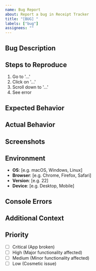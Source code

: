 ```yaml
---
name: Bug Report
about: Report a bug in Receipt Tracker
title: "[BUG] "
labels: ["bug"]
assignees: ""
---
```


## Bug Description

<!-- A clear and concise description of the bug -->

## Steps to Reproduce

<!-- Detailed steps to reproduce the bug -->

1. Go to '...'
2. Click on '...'
3. Scroll down to '...'
4. See error

## Expected Behavior

<!-- What you expected to happen -->

## Actual Behavior

<!-- What actually happened -->

## Screenshots

<!-- If applicable, add screenshots to help explain the problem -->

## Environment

<!-- Please complete the following information -->

- **OS**: [e.g. macOS, Windows, Linux]
- **Browser**: [e.g. Chrome, Firefox, Safari]
- **Version**: [e.g. 22]
- **Device**: [e.g. Desktop, Mobile]

## Console Errors

<!-- Any error messages from the browser console -->

## Additional Context

<!-- Add any other context about the problem -->

## Priority

<!-- How critical is this bug? -->

- [ ] Critical (App broken)
- [ ] High (Major functionality affected)
- [ ] Medium (Minor functionality affected)
- [ ] Low (Cosmetic issue)
